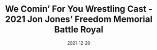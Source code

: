 ---
title: "We Comin’ For You Wrestling Cast - 2021 Jon Jones’ Freedom Memorial Battle Royal"
date: 2021-12-20
description: "We Comin’ For You Wrestling Cast - 2021 Jon Jones’ Freedom Memorial Battle Royal"
longDescription: >-
    ​​RVS and R8TED R are letting YOU decide who is the winner (or, really, biggest loser) of the Jon Jones’ Freedom Memorial Battle Royal!
    Entrants include:
    -The people who took PTO to commit treason on January 6th 
    -Ryback for calling wrestling championships fake when fans suggested he should’ve been world champion
    -Chris Jericho for falling off after supporting Trump, doing Fozzy shows in the pandemic and not telling anybody he got the Rona
    -Bow Wow for lying about training for WWE
    -Jim Cornette for insinuating women wrestlers don’t earn their spots
    -Randy Orton and Soulja Boy for their Twitter beef
    -Drake Wuertz for taking PTO to commit treason, being an anti-mask conspiracy theorist and getting himself fired
    -NXT for having multiple Rona outbreaks
    -NBC Universal for buying WWE streaming rights without knowing how much racism they’d have to edit out
    -Mark Carrano for sending Mickie James her belongings in a trash bag after she got released from WWE
    -Buff Bagwell for getting into a hit and run accident, lying to the police then using the case to promote an autograph signing at Big D’s Flea Market
    Pro Wrestling at the Ambassador
    -GoFundMe for allowing someone to collect money for Baron Corbin
    -AEW for showing a Domino’s Pizza commercial after a Nick Gage pizza cutter spot
    -Alistair Overeem for homophobic comments about wrestling
    -Jonathan Coachman for complaining about Vince McMahon owing him $8,000 - $20,000
    -And of course…JON JONES!
    
    
    Comment on YouTube, hit us up on our socials (@WCFYCast) or shoot us and email at WeCominForYouCast@gmail.com to let us know who you choose to be the winner of the Jon Jones’ Freedom Memorial Battle Royal
    R.I.P. New Jack
    Visit ProWrestlingBlack.org for all We Comin For You Cast episodes!
    WCFY online ​  ​
    RVS: @FranchICE06 
    ROD: @R8TED_R
    FB Group: https://bit.ly/3iGwOMw​ 
    ​ IG: https://bit.ly/2NB17ZB ​  
    
    Follow SOLC Network online
    
    Instagram: https://bit.ly/39VL542               
    Twitter: https://bit.ly/39aL395               
    Facebook: https://bit.ly/3sQn7je            
    
    To Listen to the podcast
    
    Podbean https://bit.ly/3t7SDJH           
    YouTube http://bit.ly/3ouZqJU           
    Spotify http://spoti.fi/3pwZZnJ           
    Apple http://apple.co/39rwjD1           
    Stitcher http://bit.ly/3puGQ5P           
    IHeartRadio http://ihr.fm/2L0A2y1
duration: "1:45:32"
youtubeId: "XRqHiX6hG1o"

image: "/uploads/thumbnails/XRqHiX6hG1o.jpg"
tags: ["wrestling","wwe","aew","nxt"]
draft: false
---